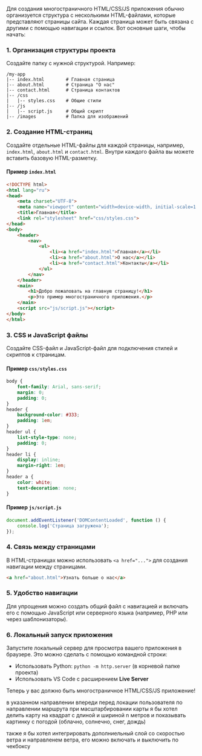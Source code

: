 Для создания многостраничного HTML/CSS/JS приложения обычно организуется структура с несколькими HTML-файлами, которые представляют страницы сайта. Каждая страница может быть связана с другими с помощью навигации и ссылок. Вот основные шаги, чтобы начать:

### 1. Организация структуры проекта
Создайте папку с нужной структурой. Например:

```
/my-app
|-- index.html        # Главная страница
|-- about.html        # Страница "О нас"
|-- contact.html      # Страница контактов
|-- /css
|   |-- styles.css    # Общие стили
|-- /js
|   |-- script.js     # Общий скрипт
|-- /images           # Папка для изображений
```

### 2. Создание HTML-страниц
Создайте отдельные HTML-файлы для каждой страницы, например, `index.html`, `about.html` и `contact.html`. Внутри каждого файла вы можете вставить базовую HTML-разметку.

#### Пример `index.html`
```html
<!DOCTYPE html>
<html lang="ru">
<head>
    <meta charset="UTF-8">
    <meta name="viewport" content="width=device-width, initial-scale=1.0">
    <title>Главная</title>
    <link rel="stylesheet" href="css/styles.css">
</head>
<body>
    <header>
        <nav>
            <ul>
                <li><a href="index.html">Главная</a></li>
                <li><a href="about.html">О нас</a></li>
                <li><a href="contact.html">Контакты</a></li>
            </ul>
        </nav>
    </header>
    <main>
        <h1>Добро пожаловать на главную страницу!</h1>
        <p>Это пример многостраничного приложения.</p>
    </main>
    <script src="js/script.js"></script>
</body>
</html>
```

### 3. CSS и JavaScript файлы
Создайте CSS-файл и JavaScript-файл для подключения стилей и скриптов к страницам.

#### Пример `css/styles.css`
```css
body {
    font-family: Arial, sans-serif;
    margin: 0;
    padding: 0;
}
header {
    background-color: #333;
    padding: 1em;
}
header ul {
    list-style-type: none;
    padding: 0;
}
header li {
    display: inline;
    margin-right: 1em;
}
header a {
    color: white;
    text-decoration: none;
}
```

#### Пример `js/script.js`
```javascript
document.addEventListener('DOMContentLoaded', function () {
    console.log('Страница загружена');
});
```

### 4. Связь между страницами
В HTML-страницах можно использовать `<a href="...">` для создания навигации между страницами.

```html
<a href="about.html">Узнать больше о нас</a>
```

### 5. Удобство навигации
Для упрощения можно создать общий файл с навигацией и включать его с помощью JavaScript или серверного языка (например, PHP или через шаблонизаторы).

### 6. Локальный запуск приложения
Запустите локальный сервер для просмотра вашего приложения в браузере. Это можно сделать с помощью командной строки:
- Использовать Python: `python -m http.server` (в корневой папке проекта)
- Использовать VS Code с расширением **Live Server**

Теперь у вас должно быть многостраничное HTML/CSS/JS приложение!




в указанном направлении впереди перед локации пользователя по направлении маршрута при масштарбировании карты я бы хотел делить карту на квадрат с длиной и шириной n метров и показывать картинку с погодой (облачно, солнечно, снег, дождь)

также я бы хотел интегрировать дополниельный слой со скоростью ветра и направленем ветра, его можно включать и выключить по чекбоксу